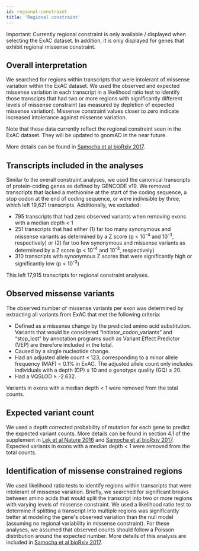 ```yaml
---
id: regional-constraint
title: 'Regional constraint'
---
```


Important: Currently regional constraint is only available / displayed when selecting the ExAC dataset. In addition, it is only displayed for genes that exhibit regional missense constraint.

## Overall interpretation

We searched for regions within transcripts that were intolerant of missense variation within the ExAC dataset. We used the observed and expected missense variation in each transcript in a likelihood ratio test to identify those transcipts that had two or more regions with significantly different levels of missense constraint (as measured by depletion of expected missense variation). Missense constraint values closer to zero indicate increased intolerance against missense variation.

Note that these data currently reflect the regional constraint seen in the ExAC dataset. They will be updated to gnomAD in the near future.

More details can be found in [Samocha et al bioRxiv 2017](https://www.biorxiv.org/content/early/2017/06/12/148353).

## Transcripts included in the analyses

Similar to the overall constraint analyses, we used the canonical transcripts of protein-coding genes as defined by GENCODE v19. We removed transcripts that lacked a methionine at the start of the coding sequence, a stop codon at the end of coding sequence, or were indivisible by three, which left 19,621 transcripts. Additionally, we excluded:
* 795 transcripts that had zero observed variants when removing exons with a median depth < 1
* 251 transcripts that had either (1) far too many synonymous and missense variants as determined by a Z score (p < 10<sup>-4</sup> and 10<sup>-3</sup>, respectively) or (2) far too few synonymous and missense variants as determined by a Z score (p < 10<sup>-4</sup> and 10<sup>-3</sup>, respectively)
* 310 transcripts with synonymous Z scores that were significantly high or significantly low (p < 10<sup>-3</sup>)

This left 17,915 transcripts for regional constraint analyses.

## Observed missense variants

The observed number of missense variants per exon was determined by extracting all variants from ExAC that met the following criteria:
* Defined as a missense change by the predicted amino acid substitution. Variants that would be considered “initiator_codon_variants” and “stop_lost” by annotation programs such as Variant Effect Predictor (VEP) are therefore
included in the total.
* Caused by a single nucleotide change.
* Had an adjusted allele count ≤ 123, corresponding to a minor allele frequency (MAF) < 0.1% in ExAC. The adjusted allele count only includes individuals with a depth (DP) ≥ 10 and a genotype quality (GQ) ≥ 20.
* Had a VQSLOD ≥ -2.632.

Variants in exons with a median depth < 1 were removed from the total counts.

## Expected variant count

We used a depth corrected probability of mutation for each gene to predict the expected variant counts. More details can be found in section 4.1 of the supplement in [Lek et al Nature 2016](https://www.nature.com/articles/nature19057) and [Samocha et al bioRxiv 2017](https://www.biorxiv.org/content/early/2017/06/12/148353). Expected variants in exons with a median depth < 1 were removed from the total counts.

## Identification of missense constrained regions

We used likelihood ratio tests to identify regions within transcripts that were intolerant of missense variation. Briefly, we searched for significant breaks between amino acids that would split the transcript into two or more regions with varying levels of missense constraint. We used a likelihood ratio test to determine if splitting a transcript into multiple regions was significantly better at modeling the gene's observed variation than the null model (assuming no regional variability in missense constraint). For these analyses, we assumed that observed counts should follow a Poisson distribution around the expected number. More details of this analysis are included in [Samocha et al bioRxiv 2017](https://www.biorxiv.org/content/early/2017/06/12/148353).
